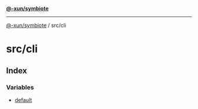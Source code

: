 [**@-xun/symbiote**](../../README.md)

***

[@-xun/symbiote](../../README.md) / src/cli

# src/cli

## Index

### Variables

- [default](variables/default.md)

